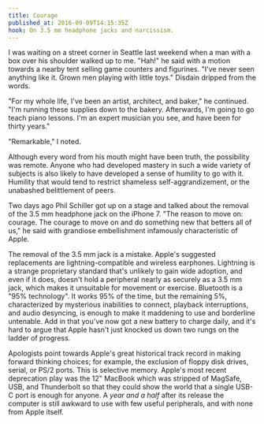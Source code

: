 ```yaml
---
title: Courage
published_at: 2016-09-09T14:15:35Z
hook: On 3.5 mm headphone jacks and narcissism.
---
```


I was waiting on a street corner in Seattle last weekend when a man with a box
over his shoulder walked up to me. "Hah!" he said with a motion towards a
nearby tent selling game counters and figurines. "I've never seen anything like
it. Grown men playing with little toys." Disdain dripped from the words.

"For my whole life, I've been an artist, architect, and baker," he continued.
"I'm running these supplies down to the bakery. Afterwards, I'm going to go
teach piano lessons. I'm an expert musician you see, and have been for thirty
years."

"Remarkable," I noted.

Although every word from his mouth might have been truth, the possibility was
remote. Anyone who had developed mastery in such a wide variety of subjects is
also likely to have developed a sense of humility to go with it. Humility that
would tend to restrict shameless self-aggrandizement, or the unabashed
belittlement of peers.

Two days ago Phil Schiller got up on a stage and talked about the removal of
the 3.5 mm headphone jack on the iPhone 7. "The reason to move on: courage. The
courage to move on and do something new that betters all of us," he said with
grandiose embellishment infamously characteristic of Apple.

The removal of the 3.5 mm jack is a mistake. Apple's suggested replacements are
lightning-compatible and wireless earphones. Lightning is a strange proprietary
standard that's unlikely to gain wide adoption, and even if it does, doesn't
hold a peripheral nearly as securely as a 3.5 mm jack, which makes it
unsuitable for movement or exercise. Bluetooth is a "95% technology". It works
95% of the time, but the remaining 5%, characterized by mysterious inabilities
to connect, playback interruptions, and audio desyncing, is enough to make it
maddening to use and borderline untenable. Add in that you've now got a new
battery to charge daily, and it's hard to argue that Apple hasn't just knocked
us down two rungs on the ladder of progress.

Apologists point towards Apple's great historical track record in making
forward thinking choices; for example, the exclusion of floppy disk drives,
serial, or PS/2 ports. This is selective memory. Apple's most recent
deprecation play was the 12" MacBook which was stripped of MagSafe, USB, and
Thunderbolt so that they could show the world that a single USB-C port is
enough for anyone. A _year and a half_ after its release the computer is still
awkward to use with few useful peripherals, and with none from Apple itself.
